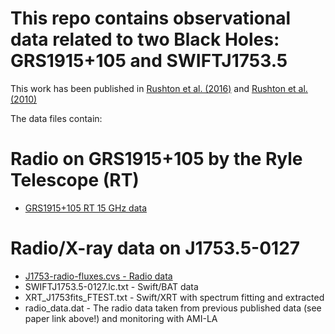 # This repo contains observational data related to two Black Holes: GRS1915+105 and SWIFTJ1753.5

This work has been published in [Rushton et al. (2016)](http://adsabs.harvard.edu/abs/2016MNRAS.463..628R "Disc-jet quenching of the galactic black hole Swift J1753.5-0127") and [Rushton et al. (2010)](https://ui.adsabs.harvard.edu/abs/2010A%26A...524A..29R/abstract)

The data files contain:


# Radio on GRS1915+105 by the Ryle Telescope (RT)

* [GRS1915+105 RT 15 GHz data](https://github.com/arushton/BH-XRB-public-fluxes/blob/e88cd046924a50894283967446b3e6ecdb9197a1/BHC%20GRS1915%2B105/grs1915_rt-15GHz.dat)


# Radio/X-ray data on J1753.5-0127

* [J1753-radio-fluxes.cvs - Radio data](https://github.com/arushton/BH-XRB-public-fluxes/blob/e88cd046924a50894283967446b3e6ecdb9197a1/BHC%20J1753/J1753-radio-fluxes.csv)
* SWIFTJ1753.5-0127.lc.txt - Swift/BAT data
* XRT_J1753fits_FTEST.txt - Swift/XRT with spectrum fitting and extracted
* radio_data.dat - The radio data taken from previous published data (see paper link above!) and monitoring with AMI-LA
